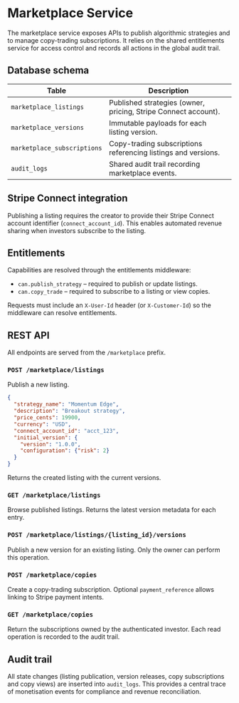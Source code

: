 # Marketplace Service

The marketplace service exposes APIs to publish algorithmic strategies and to
manage copy-trading subscriptions. It relies on the shared entitlements service
for access control and records all actions in the global audit trail.

## Database schema

| Table | Description |
| --- | --- |
| `marketplace_listings` | Published strategies (owner, pricing, Stripe Connect account). |
| `marketplace_versions` | Immutable payloads for each listing version. |
| `marketplace_subscriptions` | Copy-trading subscriptions referencing listings and versions. |
| `audit_logs` | Shared audit trail recording marketplace events. |

## Stripe Connect integration

Publishing a listing requires the creator to provide their Stripe Connect
account identifier (`connect_account_id`). This enables automated revenue
sharing when investors subscribe to the listing.

## Entitlements

Capabilities are resolved through the entitlements middleware:

- `can.publish_strategy` – required to publish or update listings.
- `can.copy_trade` – required to subscribe to a listing or view copies.

Requests must include an `X-User-Id` header (or `X-Customer-Id`) so the
middleware can resolve entitlements.

## REST API

All endpoints are served from the `/marketplace` prefix.

### `POST /marketplace/listings`
Publish a new listing.

```json
{
  "strategy_name": "Momentum Edge",
  "description": "Breakout strategy",
  "price_cents": 19900,
  "currency": "USD",
  "connect_account_id": "acct_123",
  "initial_version": {
    "version": "1.0.0",
    "configuration": {"risk": 2}
  }
}
```

Returns the created listing with the current versions.

### `GET /marketplace/listings`
Browse published listings. Returns the latest version metadata for each entry.

### `POST /marketplace/listings/{listing_id}/versions`
Publish a new version for an existing listing. Only the owner can perform this
operation.

### `POST /marketplace/copies`
Create a copy-trading subscription. Optional `payment_reference` allows linking
to Stripe payment intents.

### `GET /marketplace/copies`
Return the subscriptions owned by the authenticated investor. Each read
operation is recorded to the audit trail.

## Audit trail

All state changes (listing publication, version releases, copy subscriptions and
copy views) are inserted into `audit_logs`. This provides a central trace of
monetisation events for compliance and revenue reconciliation.
